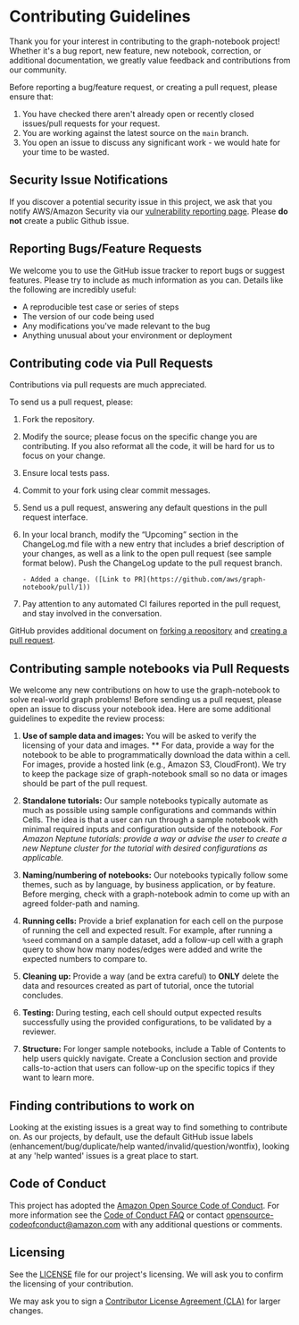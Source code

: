 # Contributing Guidelines
Thank you for your interest in contributing to the graph-notebook project! Whether it's a bug report, new feature, new notebook, correction, or additional
documentation, we greatly value feedback and contributions from our community.

Before reporting a bug/feature request, or creating a pull request, please ensure that:

1. You have checked there aren't already open or recently closed issues/pull requests for your request.
2. You are working against the latest source on the `main` branch.
3. You open an issue to discuss any significant work - we would hate for your time to be wasted.

## Security Issue Notifications
If you discover a potential security issue in this project, we ask that you notify AWS/Amazon Security via our [vulnerability reporting page](http://aws.amazon.com/security/vulnerability-reporting/). Please **do not** create a public Github issue.

## Reporting Bugs/Feature Requests
We welcome you to use the GitHub issue tracker to report bugs or suggest features. Please try to include as much information as you can. Details like the following are incredibly useful:

* A reproducible test case or series of steps
* The version of our code being used
* Any modifications you've made relevant to the bug
* Anything unusual about your environment or deployment

## Contributing code via Pull Requests
Contributions via pull requests are much appreciated. 

To send us a pull request, please:

1. Fork the repository.
2. Modify the source; please focus on the specific change you are contributing. If you also reformat all the code, it will be hard for us to focus on your change.
3. Ensure local tests pass.
4. Commit to your fork using clear commit messages.
5. Send us a pull request, answering any default questions in the pull request interface.
6. In your local branch, modify the “Upcoming” section in the ChangeLog.md file with a new entry that includes a brief description of your changes, as well as a link to the open pull request (see sample format below). Push the ChangeLog update to the pull request branch.

    `- Added a change. ([Link to PR](https://github.com/aws/graph-notebook/pull/1))`

7. Pay attention to any automated CI failures reported in the pull request, and stay involved in the conversation.

GitHub provides additional document on [forking a repository](https://help.github.com/articles/fork-a-repo/) and
[creating a pull request](https://help.github.com/articles/creating-a-pull-request/).

## Contributing sample notebooks via Pull Requests
We welcome any new contributions on how to use the graph-notebook to solve real-world graph problems! Before sending us a pull request, please open an issue to discuss your notebook idea. Here are some additional guidelines to expedite the review process:

1. **Use of sample data and images:** You will be asked to verify the licensing of your data and images. ** For data, provide a way for the notebook to be able to programmatically download the data within a cell. For images, provide a hosted link (e.g., Amazon S3, CloudFront). We try to keep the package size of graph-notebook small so no data or images should be part of the pull request.

2. **Standalone tutorials:** Our sample notebooks typically automate as much as possible using sample configurations and commands within Cells. The idea is that a user can run through a sample notebook with minimal required inputs and configuration outside of the notebook. *For Amazon Neptune tutorials: provide a way or advise the user to create a new Neptune cluster for the tutorial with desired configurations as applicable.*

3. **Naming/numbering of notebooks:** Our notebooks typically follow some themes, such as by language, by business application, or by feature. Before merging, check with a graph-notebook admin to come up with an agreed folder-path and naming.

4. **Running cells:** Provide a brief explanation for each cell on the purpose of running the cell and expected result. For example, after running a `%seed` command on a sample dataset, add a follow-up cell with a graph query to show how many nodes/edges were added and write the expected numbers to compare to.

5. **Cleaning up:** Provide a way (and be extra careful) to **ONLY** delete the data and resources created as part of tutorial, once the tutorial concludes.

6. **Testing:** During testing, each cell should output expected results successfully using the provided configurations, to be validated by a reviewer.

7. **Structure:** For longer sample notebooks, include a Table of Contents to help users quickly navigate. Create a Conclusion section and provide calls-to-action that users can follow-up on the specific topics if they want to learn more.

## Finding contributions to work on
Looking at the existing issues is a great way to find something to contribute on. As our projects, by default, use the default GitHub issue labels (enhancement/bug/duplicate/help wanted/invalid/question/wontfix), looking at any 'help wanted' issues is a great place to start.

## Code of Conduct
This project has adopted the [Amazon Open Source Code of Conduct](https://aws.github.io/code-of-conduct).
For more information see the [Code of Conduct FAQ](https://aws.github.io/code-of-conduct-faq) or contact
opensource-codeofconduct@amazon.com with any additional questions or comments.

## Licensing

See the [LICENSE](LICENSE) file for our project's licensing. We will ask you to confirm the licensing of your contribution.

We may ask you to sign a [Contributor License Agreement (CLA)](http://en.wikipedia.org/wiki/Contributor_License_Agreement) for larger changes.
